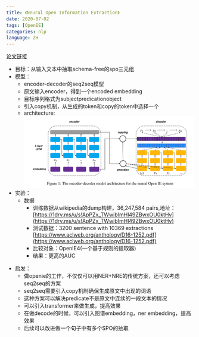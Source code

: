 ```yaml
---
title: 《Neural Open Information Extraction》
date: 2020-07-02
tags: [OpenIE]
categories: nlp
language: ZH
---
```


[论文链接](https://arxiv.org/pdf/1805.04270.pdf)

- 目标：从输入文本中抽取schema-free的spo三元组
- 模型：
    - encoder-decoder的seq2seq模型
    - 原文输入encoder，得到一个encoded embedding
    - 目标序列格式为<arg1>subject</arg1><rel>predication</rel><arg2>object</arg2>
    - 引入copy机制，从生成的token和copy的token中选择一个
    - architecture:![architecture](../../images/neural_openie.png)
- 实验：
    - 数据
        - 训练数据从wikipedia的dump构建，36,247,584 pairs,地址：[https://1drv.ms/u/s!ApPZx_TWwibImHl49ZBwxOU0ktHv](https://1drv.ms/u/s!ApPZx_TWwibImHl49ZBwxOU0ktHv)
        - 测试数据：3200 sentence with 10369 extractions [https://www.aclweb.org/anthology/D16-1252.pdf](https://www.aclweb.org/anthology/D16-1252.pdf)
        - 比较对象：OpenIE4(一个基于规则的提取器)
        - 结果：更高的AUC
<!--more-->
- 启发：
    - 做openie的工作，不仅仅可以用NER+NRE的传统方案，还可以考虑seq2seq的方案
    - seq2seq需要引入copy机制确保生成原文中出现的词语
    - 这种方案可以解决predicate不是原文中连续的一段文本的情况
    - 可以引入transformer来做生成，提高效果
    - 在做decode的时候，可以引入图谱embedding，ner embedding，提高效果
    - 后续可以改进做一个句子中有多个SPO的抽取

